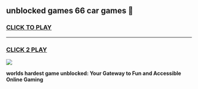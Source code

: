 
## unblocked games 66 car games 👋
<h3>
<a href="https://premium.freeplayer.one?title=unblocked_games_66_car_games&ref=13F">CLICK TO PLAY</a></h3>
<hr>

<h3>
<a href="https://premium.freeplayer.one?title=unblocked_games_66_car_games&ref=13F">CLICK 2 PLAY</a>
  
</h3>

<a href="https://premium.freeplayer.one?title=unblocked_games_66_car_games&ref=12F/"><img src="https://clearcache.store/games.png"></a>


**worlds hardest game unblocked: Your Gateway to Fun and Accessible Online Gaming**
